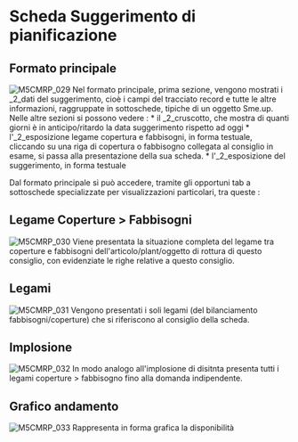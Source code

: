 # Scheda Suggerimento di pianificazione

## Formato principale

![M5CMRP_029](http://localhost:3000/immagini/MBDOC_SCH-M5/M5CMRP_029.png)
Nel formato principale, prima sezione, vengono mostrati i _2_dati del suggerimento, cioè i campi del tracciato record e tutte le altre informazioni, raggruppate in sottoschede, tipiche di un oggetto Sme.up.
Nelle altre sezioni si possono vedere : 
 \* il _2_cruscotto, che mostra di quanti giorni è in anticipo/ritardo la data suggerimento rispetto ad oggi
 \* l'_2_esposizione legame copertura e fabbisogni, in forma testuale, cliccando su una riga di copertura o fabbisogno collegata al consiglio in esame, si passa alla presentazione della sua scheda.
 \* l'_2_esposizione del suggerimento, in forma testuale

Dal formato principale si può accedere, tramite gli opportuni tab a sottoschede specializzate per visualizzazioni particolari, tra queste : 

## Legame Coperture > Fabbisogni

![M5CMRP_030](http://localhost:3000/immagini/MBDOC_SCH-M5/M5CMRP_030.png)
Viene presentata la situazione completa del legame tra coperture e fabbisogni dell'articolo/plant/oggetto di rottura di questo consiglio, con evidenziate le righe relative a questo consiglio.

## Legami

![M5CMRP_031](http://localhost:3000/immagini/MBDOC_SCH-M5/M5CMRP_031.png)
Vengono presentati i soli legami (del bilanciamento fabbisogni/coperture) che si riferiscono al consiglio della scheda.

## Implosione

![M5CMRP_032](http://localhost:3000/immagini/MBDOC_SCH-M5/M5CMRP_032.png)
In modo analogo all'implosione di disitnta presenta tutti i legami coperture > fabbisogno fino alla domanda indipendente.

## Grafico andamento

![M5CMRP_033](http://localhost:3000/immagini/MBDOC_SCH-M5/M5CMRP_033.png)
Rappresenta in forma grafica la disponibilità
